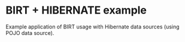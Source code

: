 BIRT + HIBERNATE example
======================

Example application of BIRT usage with Hibernate data sources (using POJO data source).
